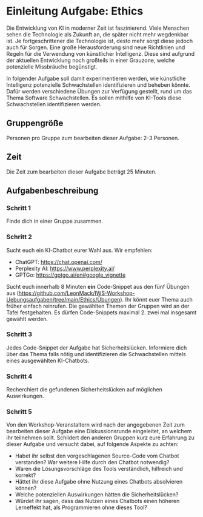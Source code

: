 # Einleitung Aufgabe: Ethics

Die Entwicklung von KI in moderner Zeit ist faszinierend. Viele Menschen sehen die Technologie als Zukunft an, die später nicht mehr wegdenkbar ist. Je fortgeschrittener die Technologie ist, desto mehr sorgt diese jedoch auch für Sorgen. Eine große Herausforderung sind neue Richtlinien und Regeln für die Verwendung von künstlicher Intelligenz. Diese sind aufgrund der aktuellen Entwicklung noch großteils in einer Grauzone, welche potenzielle Missbräuche begünstigt. 

In folgender Aufgabe soll damit experimentieren werden, wie künstliche Intelligenz potenzielle Schwachstellen identifizieren und beheben könnte. Dafür werden verschiedene Übungen zur Verfügung gestellt, rund um das Thema Software Schwachstellen.  Es sollen mithilfe von KI-Tools diese Schwachstellen identifizieren werden.

## Gruppengröße

Personen pro Gruppe zum bearbeiten dieser Aufgabe: 2-3 Personen.

## Zeit

Die Zeit zum bearbeiten dieser Aufgabe beträgt 25 Minuten.

## Aufgabenbeschreibung

### Schritt 1

Finde dich in einer Gruppe zusammen.

### Schritt 2

Sucht euch ein KI-Chatbot eurer Wahl aus. Wir empfehlen:
* ChatGPT: https://chat.openai.com/
* Perplexity AI: https://www.perplexity.ai/
* GPTGo: https://gptgo.ai/en#google_vignette

Sucht euch innerhalb 8 Minuten **ein** Code-Snippet aus den fünf Übungen aus (https://github.com/LeonMack/IWS-Workshop-Uebungsaufgaben/tree/main/Ethics/Übungen). Ihr könnt euer Thema auch früher einfach reinrufen. Die gewählten Themen der Gruppen wird an der Tafel festgehalten. Es dürfen Code-Snippets maximal 2. zwei mal insgesamt gewählt werden.

### Schritt 3

Jedes Code-Snippet der Aufgabe hat Sicherheitslücken. Informiere dich über das Thema falls nötig und identifizieren die Schwachstellen mittels eines ausgewählten KI-Chatbots. 

### Schritt 4

Recherchiert die gefundenen Sicherheitslücken auf möglichen Auswirkungen. 

### Schritt 5

Von den Workshop-Veranstaltern wird nach der angegebenen Zeit zum bearbeiten dieser Aufgabe eine Diskussionsrunde eingeleitet, an welchem ihr teilnehmen sollt. Schildert den anderen Gruppen kurz eure Erfahrung zu dieser Aufgabe und versucht dabei, auf folgende Aspekte zu achten:

* Habet ihr selbst den vorgeschlagenen Source-Code vom Chatbot verstanden? War weitere Hilfe durch den Chatbot notwendig?
* Waren die Lösungsvorschläge des Tools verständlich, hilfreich und korrekt?
* Hättet ihr diese Aufgabe ohne Nutzung eines Chatbots absolvieren können?
* Welche potenziellen Auswirkungen hätten die Sicherheitslücken?
* Würdet ihr sagen, dass das Nutzen eines Chatbots einen höheren Lerneffekt hat, als Programmieren ohne dieses Tool? 






